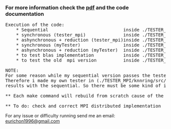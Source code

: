 ### For more information check the [pdf][1] and the code documentation

<pre>
Execution of the code:
	* Sequential 					 		inside ./TESTER_MPI            			make
	* synchronous (tester_mpi)		 		inside ./TESTER_MPI         			make test_mpi_sync
	* ashynchronous + reduction (tester_mpi)inside ./TESTER_MPI           			make test_mpi_asyn
	* synchronous (myTester)		 		inside ./TESTER_MPI/knnring         	make mpi_test_sync
	* ashynchronous + reduction (myTester)	inside ./TESTER_MPI/knnring           	make mpi_test_asyn
	* to test blas implementation 	 		inside ./TESTER_MPI/knnring    			make blas_test 
	* to test the old  mpi version 	 		inside ./TESTER_MPI/knnring/src_old     make
	
NOTE:
For some reason while my sequential version passes the tester (./TESTER_MPI/tester) the mpi version fail in the (./TESTER_MPI/tester_mpi)
Therefore i made my own tester in (./TESTER_MPI/knnring/src/myTester) which validates that the two mpi implementation produces identical
results with the sequential. So there must be some kind of issue with the (./TESTER_MPI/tester) that was originally given.

** Each make command will rebuild from scratch cause of the .PHONY in the makefile

** To do: check and correct MPI distributed implementation
</pre>
[1]: https://github.com/eurichon/KNN-MPI-Implementation/blob/master/Exercise%20II-%208527.pdf

For any issue or difficulty running send me an email: eurichon1996@gmail.com